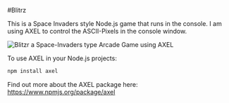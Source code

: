 #Blitrz

This is a Space Invaders style Node.js game that runs in the console. I am using AXEL to control the ASCII-Pixels in the console window.

![Blitzr a Space-Invaders type Arcade Game using AXEL](http://i.imgur.com/ZYBBxnq.gif)

To use AXEL in your Node.js projects:

```bash
npm install axel
```

Find out more about the AXEL package here:
https://www.npmjs.org/package/axel